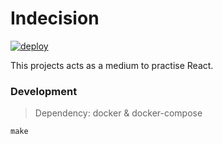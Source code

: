 # Indecision

[![deploy](https://github.com/rdok/indecision/workflows/deploy/badge.svg)](https://github.com/rdok/indecision/actions?query=workflow%3Adeploy)

This projects acts as a medium to practise React.


### Development
> Dependency: docker & docker-compose

```
make
```
